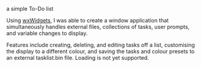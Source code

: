 a simple To-Do list

Using [wxWidgets](https://www.wxwidgets.org/), I was able to create 
a window application that simultaneously handles external files, 
collections of tasks, user prompts, and variable changes to display. 

Features include creating, deleting, and editing tasks off a list, 
customising the display to a different colour, and saving the tasks
and colour presets to an external tasklist.bin file. Loading is not 
yet supported. 
